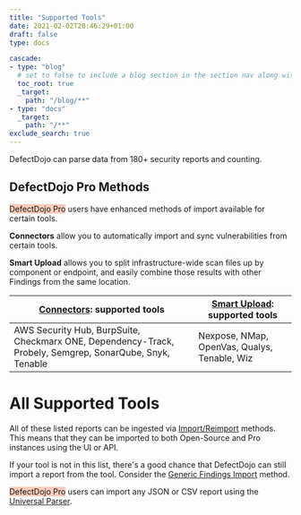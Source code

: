 ```yaml
---
title: "Supported Tools"
date: 2021-02-02T20:46:29+01:00
draft: false
type: docs

cascade:
- type: "blog"
  # set to false to include a blog section in the section nav along with docs
  toc_root: true
  _target:
    path: "/blog/**"
- type: "docs"
  _target:
    path: "/**"
exclude_search: true
---
```


DefectDojo can parse data from 180+ security reports and counting.

## DefectDojo Pro Methods
<span style="background-color:rgba(242, 86, 29, 0.3)">DefectDojo Pro</span> users have enhanced methods of import available for certain tools.

**Connectors** allow you to automatically import and sync vulnerabilities from certain tools.

**Smart Upload** allows you to split infrastructure-wide scan files up by component or endpoint, and easily combine those results with other Findings from the same location.

| [Connectors](/en/connecting_your_tools/connectors/about_connectors/): supported tools | [Smart Upload](/en/connecting_your_tools/import_scan_files/smart_upload/): supported tools |
| --- | --- |
| AWS Security Hub, BurpSuite, Checkmarx ONE, Dependency-Track, Probely, Semgrep, SonarQube, Snyk, Tenable | Nexpose, NMap, OpenVas, Qualys, Tenable, Wiz | 

# All Supported Tools

All of these listed reports can be ingested via [Import/Reimport](/en/connecting_your_tools/import_intro) methods. This means that they can be imported to both Open-Source and Pro instances using the UI or API.

If your tool is not in this list, there's a good chance that DefectDojo can still import a report from the tool.  Consider the [Generic Findings Import](/supported_tools/parsers/generic_findings_import/) method.

<span style="background-color:rgba(242, 86, 29, 0.3)">DefectDojo Pro</span> users can import any JSON or CSV report using the [Universal Parser](/en/connecting_your_tools/universal_parser).
